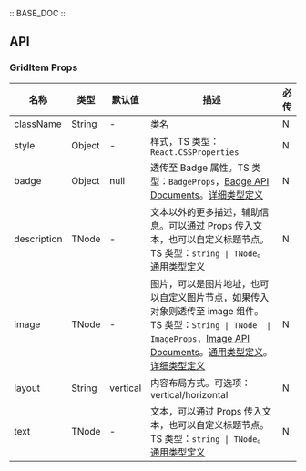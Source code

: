 :: BASE_DOC ::

## API


### GridItem Props

名称 | 类型 | 默认值 | 描述 | 必传
-- | -- | -- | -- | --
className | String | - | 类名 | N
style | Object | - | 样式，TS 类型：`React.CSSProperties` | N
badge | Object | null | 透传至 Badge 属性。TS 类型：`BadgeProps`，[Badge API Documents](./badge?tab=api)。[详细类型定义](https://github.com/Tencent/tdesign-mobile-react/tree/develop/src/grid-item/type.ts) | N
description | TNode | - | 文本以外的更多描述，辅助信息。可以通过 Props 传入文本，也可以自定义标题节点。TS 类型：`string \| TNode`。[通用类型定义](https://github.com/Tencent/tdesign-mobile-react/blob/develop/src/common.ts) | N
image | TNode | - | 图片，可以是图片地址，也可以自定义图片节点，如果传入对象则透传至 image 组件。TS 类型：`String \| TNode  \| ImageProps`，[Image API Documents](./image?tab=api)。[通用类型定义](https://github.com/Tencent/tdesign-mobile-react/blob/develop/src/common.ts)。[详细类型定义](https://github.com/Tencent/tdesign-mobile-react/tree/develop/src/grid-item/type.ts) | N
layout | String | vertical | 内容布局方式。可选项：vertical/horizontal | N
text | TNode | - | 文本，可以通过 Props 传入文本，也可以自定义标题节点。TS 类型：`string \| TNode`。[通用类型定义](https://github.com/Tencent/tdesign-mobile-react/blob/develop/src/common.ts) | N
